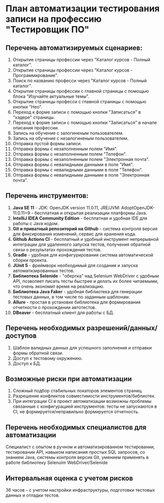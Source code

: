 # План автоматизации тестирования записи на профессию "Тестировщик ПО"
## Перечень автоматизируемых сценариев:
1. Открытие страницы профессии через "Каталог курсов - Полный каталог".
2. Открытие страницы профессии через "Каталог курсов - Программирование".
3. Поиск по названию професси через "Каталог курсов - Полный каталог".
4. Открытие страницы профессии с главной страницы с помощью блока "Изучайте актуальные темы".
5. Открытие страницы професси с главной страницы с помощью кнопки "Нео".
6. Переход к форме записи с помощью кнопки "Записаться" в "хэдере" страницы.
7. Переход к форме записи с помощью кнопки "Записаться" в начале описания профессии.
8. Запись на обучение с залогиненым пользователем.
9. Запись на обучение с незалогиненым пользователем.
10. Отправка пустой формы записи.
11. Отправка формы с незаполненным полем "Имя".
12. Отправка формы с незаполненным полем "Телефон".
13. Отправка формы с незаполненным полем "Электронная почта".
14. Отправка формы с невалидными данными в поле "Имя".
15. Отправка формы с невалидными данными в поле "Телефон".
16. Отправка формы с невалидными данными в поле "Электронная почта".

## Перечень инструментов:
1. **Java SE 11** - JDK: OpenJDK version 11.0.11, JRE/JVM: AdoptOpenJDK-11.0.11+9 - бесплатная и открытая реализации платформы Java.
2. **IntelliJ IDEA Community Edition** - бесплатная и удобная IDE для работы с Java кодом.
3. **Git и приватный репозиторий на Github** - система контроля версия для фиксирования изменений, сервис для хранения кода.
4. **Github Actions CI** - бесплатный и удобный инструмент непрерывной интеграции для удаленного запуска тестов, получения обратной связи о результатах прохождения тестов.
5. **Gradle** - удобная для конфигурирования система автоматической сборки проекта.
6. **JUnit 5** - фреймворк необходимый для создания и запуска автоматизированных тестов.
7. **Библиотека Selenide** - "обертка" над Selenium WebDriver с удобным API, позволяет писать тесты быстрее и делать их более читаемыми, что очень экономит время на реализацию.
8. **Библиотека Java Faker** - удобная библиотека для генерации тестовых данных, в том числе по заданным шаблонам.
9. **Allure** - простая в установке библиотека для формирования отчетности о прохождении автотестов.
10. **DBeaver** - бесплатный клиент для работы с БД.

## Перечень необходимых разрешений/данных/доступов
1. Шаблон валидных данных для успешного заполнения и отправки формы обратной связи.
2. Доступ к тестовому окружению.
3. Доступ к БД.

## Возможные риски при автоматизации
1. Сложный подбор стабильных локаторов элементов страниц.
2. Разрешение конфликтов совместимости инструментов/библиотек.
3. При интеграции CI в проект автоматизации возможны проблемы связанные с конфигурацией инструментов: тесты не запускаются в CI, не формируется/неправильно формируется отчетность.

## Перечень необходимых специалистов для автоматизации
Специалист с опытом в ручном и автоматизированном тестировании, тестировании API, навыком написания простых SQL запросов, со знанием Java, системы контроля версия Git, умением применять в работе библиотеку Selenuim WebDriver/Selenide

## Интервальная оценка с учетом рисков
36 часов - с учетом настройки инфраструктуры, подготовки тестовых данных и отладки тестов.
